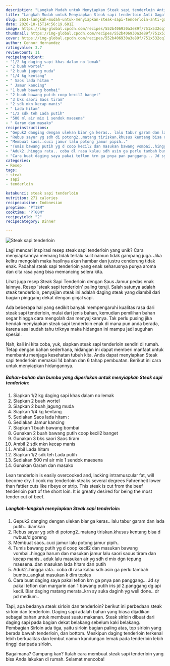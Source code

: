 ```yaml
---
description: "Langkah Mudah untuk Menyiapkan Steak sapi tenderloin Anti Gagal"
title: "Langkah Mudah untuk Menyiapkan Steak sapi tenderloin Anti Gagal"
slug: 2651-langkah-mudah-untuk-menyiapkan-steak-sapi-tenderloin-anti-gagal
date: 2020-10-15T14:56:19.601Z
image: https://img-global.cpcdn.com/recipes/552b406930a3e89f/751x532cq70/steak-sapi-tenderloin-foto-resep-utama.jpg
thumbnail: https://img-global.cpcdn.com/recipes/552b406930a3e89f/751x532cq70/steak-sapi-tenderloin-foto-resep-utama.jpg
cover: https://img-global.cpcdn.com/recipes/552b406930a3e89f/751x532cq70/steak-sapi-tenderloin-foto-resep-utama.jpg
author: Connor Hernandez
ratingvalue: 3.7
reviewcount: 11
recipeingredient:
- "1/2 kg daging sapi khas dalam no lemak"
- "2 buah wortel"
- "2 buah jagung muda"
- "1/4 kg kentang"
- " Saos lada hitam "
- " Jamur kancing"
- "1 buah bawang bombai"
- "2 buah bawang putih coop kecil2 banget"
- "3 bks saori Saos tiram"
- "2 sdk mkn kecap manis"
- " Lada hitam"
- "1/2 sdk teh Lada putih"
- "500 ml air mix 1 sendok maesena"
- " Garam dan masako"
recipeinstructions:
- "Gepuk2 danging dengan ulekan biar ga keras.. lalu tabur garam dan lada putih.. diamkan"
- "Rebus sayur yg sdh di potong2..matang tiriskan.khusus kentang bisa d rwbus/d goreng"
- "Membuat saos..cuci jamur lalu potong jamur pipih.."
- "Tumis bawang putih yg d coop kecil2 dan masukan bawang vombai..hingga harum dan masukan jamur lalu saori saous tiram dan kecap manis.. aduk lalu masukan air yg sdh d mix dgn tepung maesena..dan masukan lada hitam dan putih"
- "Aduk2..hingga rata.. coba dl rasa kalau sdh asin ga perlu tambah bumbu..angkat masukan k dlm toples"
- "Cara buat daging saya pakai teflon krn ga pnya pan panggang... Jd sy pakai teflon dan margarin dan 1 bawang putih iris jd 2.panggang dg api kecil. Biar daging matang merata..krn sy suka daginh yg well done.. dr pd medium.."
categories:
- Resep
tags:
- steak
- sapi
- tenderloin

katakunci: steak sapi tenderloin 
nutrition: 271 calories
recipecuisine: Indonesian
preptime: "PT18M"
cooktime: "PT60M"
recipeyield: "2"
recipecategory: Dinner

---
```



![Steak sapi tenderloin](https://img-global.cpcdn.com/recipes/552b406930a3e89f/751x532cq70/steak-sapi-tenderloin-foto-resep-utama.jpg)

Lagi mencari inspirasi resep steak sapi tenderloin yang unik? Cara menyiapkannya memang tidak terlalu sulit namun tidak gampang juga. Jika keliru mengolah maka hasilnya akan hambar dan justru cenderung tidak enak. Padahal steak sapi tenderloin yang enak seharusnya punya aroma dan cita rasa yang bisa memancing selera kita.

Lihat juga resep Steak Sapi Tenderloin dengan Saus Jamur pedas enak lainnya. Resep &#39;steak sapi tenderloin&#39; paling teruji. Salah satunya adalah steak tenderloin, penyajian steak ini adalah daging steak yang diambil dari bagian pinggang dekat dengan ginjal sapi.

Ada beberapa hal yang sedikit banyak mempengaruhi kualitas rasa dari steak sapi tenderloin, mulai dari jenis bahan, kemudian pemilihan bahan segar hingga cara mengolah dan menyajikannya. Tak perlu pusing jika hendak menyiapkan steak sapi tenderloin enak di mana pun anda berada, karena asal sudah tahu triknya maka hidangan ini mampu jadi suguhan spesial.


Nah, kali ini kita coba, yuk, siapkan steak sapi tenderloin sendiri di rumah. Tetap dengan bahan sederhana, hidangan ini dapat memberi manfaat untuk membantu menjaga kesehatan tubuh kita. Anda dapat menyiapkan Steak sapi tenderloin memakai 14 bahan dan 6 tahap pembuatan. Berikut ini cara untuk menyiapkan hidangannya.

<!--inarticleads1-->

##### Bahan-bahan dan bumbu yang diperlukan untuk menyiapkan Steak sapi tenderloin:

1. Siapkan 1/2 kg daging sapi khas dalam no lemak
1. Siapkan 2 buah wortel
1. Siapkan 2 buah jagung muda
1. Siapkan 1/4 kg kentang
1. Sediakan  Saos lada hitam :
1. Sediakan  Jamur kancing
1. Siapkan 1 buah bawang bombai
1. Gunakan 2 buah bawang putih coop kecil2 banget
1. Gunakan 3 bks saori Saos tiram
1. Ambil 2 sdk mkn kecap manis
1. Ambil  Lada hitam
1. Siapkan 1/2 sdk teh Lada putih
1. Sediakan 500 ml air mix 1 sendok maesena
1. Gunakan  Garam dan masako


Lean tenderloin is easily overcooked and, lacking intramuscular fat, will become dry. I cook my tenderloin steaks several degrees Fahrenheit lower than fattier cuts like ribeye or strip. This steak is cut from the beef tenderloin part of the short loin. It is greatly desired for being the most tender cut of beef. 

<!--inarticleads2-->

##### Langkah-langkah menyiapkan Steak sapi tenderloin:

1. Gepuk2 danging dengan ulekan biar ga keras.. lalu tabur garam dan lada putih.. diamkan
1. Rebus sayur yg sdh di potong2..matang tiriskan.khusus kentang bisa d rwbus/d goreng
1. Membuat saos..cuci jamur lalu potong jamur pipih..
1. Tumis bawang putih yg d coop kecil2 dan masukan bawang vombai..hingga harum dan masukan jamur lalu saori saous tiram dan kecap manis.. aduk lalu masukan air yg sdh d mix dgn tepung maesena..dan masukan lada hitam dan putih
1. Aduk2..hingga rata.. coba dl rasa kalau sdh asin ga perlu tambah bumbu..angkat masukan k dlm toples
1. Cara buat daging saya pakai teflon krn ga pnya pan panggang... Jd sy pakai teflon dan margarin dan 1 bawang putih iris jd 2.panggang dg api kecil. Biar daging matang merata..krn sy suka daginh yg well done.. dr pd medium..


Tapi, apa bedanya steak sirloin dan tenderloin? berikut ini perbedaan steak sirloin dan tenderloin. Daging sapi adalah bahan yang biasa dijadikan sebagai bahan untuk membuat suatu makanan. Steak sirloin dibuat dari daging sapi pada bagian dekat belakang sebelum kaki belakang. Pembagian Sirloin ada tiga, yaitu sirloin bagian paling atas, top sirloin yang berada bawah tenderloin, dan bottom. Meskipun daging tenderloin terkenal lebih berkualitas dan lembut namun kandungan lemak pada tenderloin lebih tinggi daripada sirloin. 

Bagaimana? Gampang kan? Itulah cara membuat steak sapi tenderloin yang bisa Anda lakukan di rumah. Selamat mencoba!
